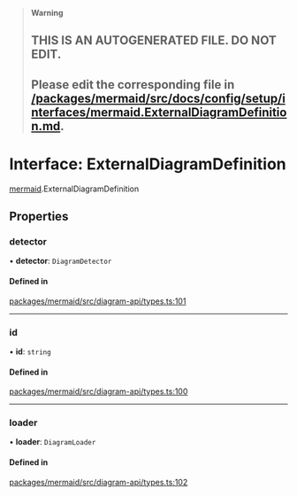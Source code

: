 > **Warning**
>
> ## THIS IS AN AUTOGENERATED FILE. DO NOT EDIT.
>
> ## Please edit the corresponding file in [/packages/mermaid/src/docs/config/setup/interfaces/mermaid.ExternalDiagramDefinition.md](../../../../packages/mermaid/src/docs/config/setup/interfaces/mermaid.ExternalDiagramDefinition.md).

# Interface: ExternalDiagramDefinition

[mermaid](../modules/mermaid.md).ExternalDiagramDefinition

## Properties

### detector

• **detector**: `DiagramDetector`

#### Defined in

[packages/mermaid/src/diagram-api/types.ts:101](https://github.com/mermaid-js/mermaid/blob/master/packages/mermaid/src/diagram-api/types.ts#L101)

***

### id

• **id**: `string`

#### Defined in

[packages/mermaid/src/diagram-api/types.ts:100](https://github.com/mermaid-js/mermaid/blob/master/packages/mermaid/src/diagram-api/types.ts#L100)

***

### loader

• **loader**: `DiagramLoader`

#### Defined in

[packages/mermaid/src/diagram-api/types.ts:102](https://github.com/mermaid-js/mermaid/blob/master/packages/mermaid/src/diagram-api/types.ts#L102)
